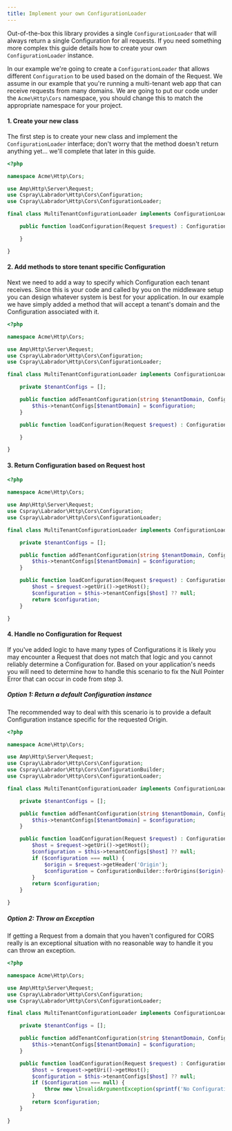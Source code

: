 ```yaml
---
title: Implement your own ConfigurationLoader
---
```

Out-of-the-box this library provides a single `ConfigurationLoader` that will always return a single Configuration
for all requests. If you need something more complex this guide details how to create your own `ConfigurationLoader`
instance.

In our example we're going to create a `ConfigurationLoader` that allows different `Configuration` to be used based on 
the domain of the Request. We assume in our example that you're running a multi-tenant web app that can receive 
requests from many domains. We are going to put our code under the `Acme\Http\Cors` namespace, you should change 
this to match the appropriate namespace for your project.

#### 1. Create your new class

The first step is to create your new class and implement the `ConfigurationLoader` interface; don't worry that the 
method doesn't return anything yet... we'll complete that later in this guide.

```php
<?php

namespace Acme\Http\Cors;

use Amp\Http\Server\Request;
use Cspray\Labrador\Http\Cors\Configuration;
use Cspray\Labrador\Http\Cors\ConfigurationLoader;

final class MultiTenantConfigurationLoader implements ConfigurationLoader {

    public function loadConfiguration(Request $request) : Configuration {

    }

}
```

#### 2. Add methods to store tenant specific Configuration

Next we need to add a way to specify which Configuration each tenant receives. Since this is your code and called by you 
on the middleware setup you can design whatever system is best for your application. In our example we have simply added 
a method that will accept a tenant's domain and the Configuration associated with it.

```php
<?php

namespace Acme\Http\Cors;

use Amp\Http\Server\Request;
use Cspray\Labrador\Http\Cors\Configuration;
use Cspray\Labrador\Http\Cors\ConfigurationLoader;

final class MultiTenantConfigurationLoader implements ConfigurationLoader {

    private $tenantConfigs = [];

    public function addTenantConfiguration(string $tenantDomain, Configuration $configuration) : void {
        $this->tenantConfigs[$tenantDomain] = $configuration;
    }

    public function loadConfiguration(Request $request) : Configuration {

    }

}
```

#### 3. Return Configuration based on Request host


```php
<?php

namespace Acme\Http\Cors;

use Amp\Http\Server\Request;
use Cspray\Labrador\Http\Cors\Configuration;
use Cspray\Labrador\Http\Cors\ConfigurationLoader;

final class MultiTenantConfigurationLoader implements ConfigurationLoader {

    private $tenantConfigs = [];

    public function addTenantConfiguration(string $tenantDomain, Configuration $configuration) : void {
        $this->tenantConfigs[$tenantDomain] = $configuration;
    }

    public function loadConfiguration(Request $request) : Configuration {
        $host = $request->getUri()->getHost();
        $configuration = $this->tenantConfigs[$host] ?? null;
        return $configuration;
    }

}
```

#### 4. Handle no Configuration for Request

If you've added logic to have many types of Configurations it is likely you may encounter a Request that does not match 
that logic and you cannot reliably determine a Configuration for. Based on your application's needs you will need to 
determine how to handle this scenario to fix the Null Pointer Error that can occur in code from step 3.

##### Option 1: Return a default Configuration instance

The recommended way to deal with this scenario is to provide a default Configuration instance specific for the requested 
Origin. 

```php
<?php

namespace Acme\Http\Cors;

use Amp\Http\Server\Request;
use Cspray\Labrador\Http\Cors\Configuration;
use Cspray\Labrador\Http\Cors\ConfigurationBuilder;
use Cspray\Labrador\Http\Cors\ConfigurationLoader;

final class MultiTenantConfigurationLoader implements ConfigurationLoader {

    private $tenantConfigs = [];

    public function addTenantConfiguration(string $tenantDomain, Configuration $configuration) : void {
        $this->tenantConfigs[$tenantDomain] = $configuration;
    }

    public function loadConfiguration(Request $request) : Configuration {
        $host = $request->getUri()->getHost();
        $configuration = $this->tenantConfigs[$host] ?? null;
        if ($configuration === null) {
            $origin = $request->getHeader('Origin');
            $configuration = ConfigurationBuilder::forOrigins($origin)->build();
        }
        return $configuration;
    }

}
```

##### Option 2: Throw an Exception

If getting a Request from a domain that you haven't configured for CORS really is an exceptional situation with no 
reasonable way to handle it you can throw an exception. 

```php
<?php

namespace Acme\Http\Cors;

use Amp\Http\Server\Request;
use Cspray\Labrador\Http\Cors\Configuration;
use Cspray\Labrador\Http\Cors\ConfigurationLoader;

final class MultiTenantConfigurationLoader implements ConfigurationLoader {

    private $tenantConfigs = [];

    public function addTenantConfiguration(string $tenantDomain, Configuration $configuration) : void {
        $this->tenantConfigs[$tenantDomain] = $configuration;
    }

    public function loadConfiguration(Request $request) : Configuration {
        $host = $request->getUri()->getHost();
        $configuration = $this->tenantConfigs[$host] ?? null;
        if ($configuration === null) {
            throw new \InvalidArgumentException(sprintf('No Configuration for host: %s', $host));
        }   
        return $configuration;
    }

}
```

